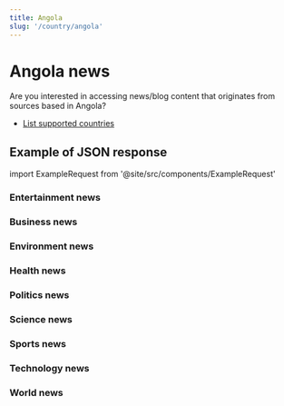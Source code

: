 ```yaml
---
title: Angola
slug: '/country/angola'
---
```


# Angola news

Are you interested in accessing news/blog content that originates from sources based in Angola?

- [List supported countries](/get-articles/countries)

## Example of JSON response

import ExampleRequest from '@site/src/components/ExampleRequest'

### Entertainment news
<ExampleRequest url="https://api.apitube.io/v1/news/articles?limit=2&category=news/Arts_and_Entertainment&language=ao"></ExampleRequest>

### Business news
<ExampleRequest url="https://api.apitube.io/v1/news/articles?limit=2&category=news/Business&language=ao"></ExampleRequest>

### Environment news
<ExampleRequest url="https://api.apitube.io/v1/news/articles?limit=2&category=news/Environment&language=ao"></ExampleRequest>

### Health news
<ExampleRequest url="https://api.apitube.io/v1/news/articles?limit=2&category=news/Health&language=ao"></ExampleRequest>

### Politics news
<ExampleRequest url="https://api.apitube.io/v1/news/articles?limit=2&category=news/Politics&language=ao"></ExampleRequest>

### Science news
<ExampleRequest url="https://api.apitube.io/v1/news/articles?limit=2&category=news/Science&language=ao"></ExampleRequest>

### Sports news
<ExampleRequest url="https://api.apitube.io/v1/news/articles?limit=2&category=news/Sports&language=ao"></ExampleRequest>

### Technology news
<ExampleRequest url="https://api.apitube.io/v1/news/articles?limit=2&category=news/Technology&language=ao"></ExampleRequest>

### World news
<ExampleRequest url="https://api.apitube.io/v1/news/articles?limit=2&category=news/World&language=ao"></ExampleRequest>
